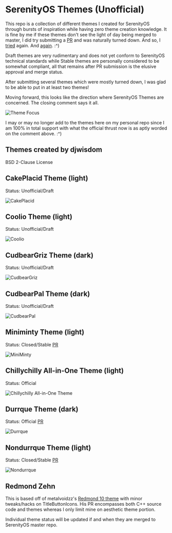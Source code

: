 # SerenityOS Themes (Unofficial)
This repo is a collection of different themes I created for SerenityOS through bursts of inspiration while having zero theme creation knowledge. It is fine by me if these themes don't see the light of day being merged to master, I did try submitting a [PR](https://github.com/SerenityOS/serenity/pull/13188) and was naturally turned down. And so, I [tried](https://github.com/SerenityOS/serenity/pull/13255) again. And [again](https://github.com/SerenityOS/serenity/pull/13410).  :^)

Draft themes are very rudimentary and does not yet conform to SerenityOS technical standards while Stable themes are personally considered to be somewhat compliant, all that remains after PR submission is the elusive approval and merge status. 

After submitting several themes which were mostly turned down, I was glad to be able to put in at least two themes!

Moving forward, this looks like the direction where SerenityOS Themes are concerned. The closing comment says it all.

![Theme Focus](https://github.com/djwisdom/serenityos-themes/blob/main/snapshots/Theme_Focus.png)

I may or may no longer add to the themes here on my personal repo since I am 100% in total support with what the official thrust now is as aptly worded on the comment above. :^)

## Themes created by djwisdom 
BSD 2-Clause License

## CakePlacid Theme (light)
Status: Unofficial/Draft

![CakePlacid](https://github.com/djwisdom/serenityos-themes/blob/main/snapshots/CakePlacid-latest.png)


## Coolio Theme (light)
Status: Unofficial/Draft

![Coolio](https://github.com/djwisdom/serenityos-themes/blob/main/snapshots/Coolio-latest.png)


## CudbearGriz Theme (dark)
Status: Unofficial/Draft

![CudbearGriz](https://github.com/djwisdom/serenityos-themes/blob/main/snapshots/CudbearGriz-latest.png)


## CudbearPal Theme (dark)
Status: Unofficial/Draft

![CudbearPal](https://github.com/djwisdom/serenityos-themes/blob/main/snapshots/CudbearPal.png)


## Miniminty Theme (light)
Status: Closed/Stable [PR](https://github.com/SerenityOS/serenity/pull/13410)

![MiniMinty](https://github.com/djwisdom/serenityos-themes/blob/main/snapshots/Theme_Miniminty-latest.png)


## Chillychilly All-in-One Theme (light)
Status: Official

![Chillychilly All-in-One Theme](Chillychilly-AIO-SerenityOS.png)

## Durrque Theme (dark)
Status: Official [PR](https://github.com/SerenityOS/serenity/pull/13620)

![Durrque](https://github.com/djwisdom/serenityos-themes/blob/main/snapshots/Durrque_Theme.png)


## Nondurrque Theme (light)
Status: Closed/Stable [PR](https://github.com/SerenityOS/serenity/pull/13636)

![Nondurrque](https://github.com/djwisdom/serenityos-themes/blob/main/snapshots/Nondurrque_Theme.png)

## Redmond Zehn
This is based off of metalvoidzz's [Redmond 10 theme](https://github.com/serenityos/serenity/pull/14218)
 with minor tweaks/hacks on TitleButtonIcons. His PR encompasses both C++ source code and themes whereas
 I only limit mine on aesthetic theme portion.

Individual theme status will be updated if and when they are merged to SerenityOS master repo.
